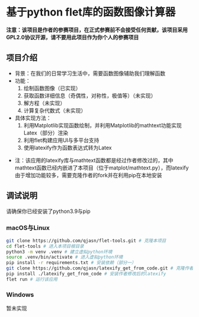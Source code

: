 # 基于python flet库的函数图像计算器

**注意：该项目是作者的参赛项目，在正式参赛前不会接受任何贡献，该项目采用GPL2.0协议开源，请不要用此项目作为你个人的参赛项目**

## 项目介绍
- 背景：在我们的日常学习生活中，需要函数图像辅助我们理解函数
- 功能：
    1. 绘制函数图像（已实现）
    2. 获取函数详细信息（奇偶性，对称性，极值等）（未实现）
    3. 解方程（未实现）
    4. 计算复杂代数式（未实现）
- 具体实现方法：
    1. 利用Matplotlib实现函数绘制，并利用Matplotlib的mathtext功能实现Latex（部分）渲染
    2. 利用flet构建应用UI与多平台支持
    3. 使用latexify作为函数表达式转为Latex


* 注：该应用的latexify库与mathtext函数都是经过作者修改过的，其中mathtext函数已经内嵌进了本项目（位于matplot/mathtext.py），而latexify由于增加功能较多，需要克隆作者的fork并在利用pip在本地安装

## 调试说明
请确保你已经安装了python3.9与pip

### macOS与Linux
``` bash
git clone https://github.com/qjasn/flet-tools.git # 克隆本项目
cd flet-tools # 进入本项目根目录
python3 -m venv .venv # 建立虚拟python环境
source .venv/bin/activate # 进入虚拟python环境
pip install -r requirements.txt # 安装依赖（部分一）
git clone https://github.com/qjasn/latexify_get_from_code.git # 克隆作者的fork
pip install ./latexify_get_from_code # 安装作者修改后的latexify
flet run # 运行该应用
```

### Windows
暂未实现